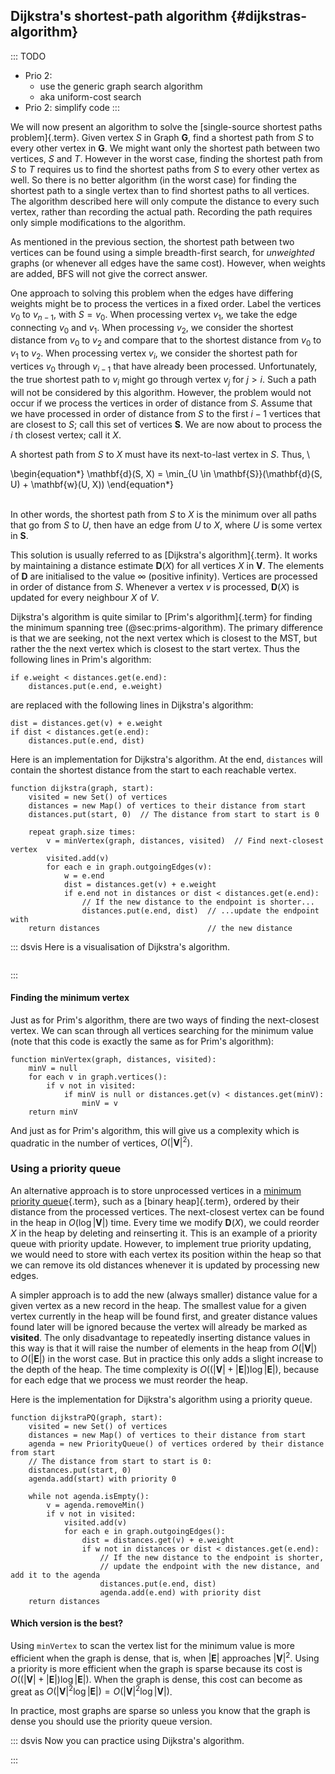 
## Dijkstra's shortest-path algorithm {#dijkstras-algorithm}

::: TODO
- Prio 2:
    - use the generic graph search algorithm
    - aka uniform-cost search
- Prio 2: simplify code
:::

We will now present an algorithm to solve the
[single-source shortest paths problem]{.term}.
Given vertex $S$ in Graph $\mathbf{G}$, find a shortest path from $S$ to
every other vertex in $\mathbf{G}$. We might want only the shortest path
between two vertices, $S$ and $T$. However in the worst case, finding
the shortest path from $S$ to $T$ requires us to find the shortest paths
from $S$ to every other vertex as well. So there is no better algorithm
(in the worst case) for finding the shortest path to a single vertex
than to find shortest paths to all vertices. The algorithm described
here will only compute the distance to every such vertex, rather than
recording the actual path. Recording the path requires only simple
modifications to the algorithm.

<!--
Computer networks provide an application for the single-source
shortest-paths problem. The goal is to find the cheapest way for one
computer to broadcast a message to all other computers on the network.
The network can be modeled by a graph with edge weights indicating time
or cost to send a message to a neighbouring computer.
-->

As mentioned in the previous section,
the shortest path between two vertices can be found using a simple breadth-first search,
for *unweighted* graphs (or whenever all edges have the same cost).
However, when weights are added, BFS will not give the correct answer.

One approach to solving this problem when the edges have differing
weights might be to process the vertices in a fixed order. Label the
vertices $v_0$ to $v_{n-1}$, with $S = v_0$. When processing vertex
$v_1$, we take the edge connecting $v_0$ and $v_1$. When processing
$v_2$, we consider the shortest distance from $v_0$ to $v_2$ and compare
that to the shortest distance from $v_0$ to $v_1$ to $v_2$. When
processing vertex $v_i$, we consider the shortest path for vertices
$v_0$ through $v_{i-1}$ that have already been processed. Unfortunately,
the true shortest path to $v_i$ might go through vertex $v_j$ for
$j > i$. Such a path will not be considered by this algorithm. However,
the problem would not occur if we process the vertices in order of
distance from $S$. Assume that we have processed in order of distance
from $S$ to the first $i-1$ vertices that are closest to $S$; call this
set of vertices $\mathbf{S}$. We are now about to process the $i$ th
closest vertex; call it $X$.

A shortest path from $S$ to $X$ must have its next-to-last vertex in
$S$. Thus,
\

\begin{equation*}
\mathbf{d}(S, X) = \min_{U \in \mathbf{S}}(\mathbf{d}(S, U) + \mathbf{w}(U, X))
\end{equation*}

\
In other words, the shortest path from $S$ to $X$ is the minimum over
all paths that go from $S$ to $U$, then have an edge from $U$ to $X$,
where $U$ is some vertex in $\mathbf{S}$.

This solution is usually referred to as [Dijkstra's algorithm]{.term}. It works
by maintaining a distance estimate $\mathbf{D}(X)$ for all vertices $X$
in $\mathbf{V}$. The elements of $\mathbf{D}$ are initialised to the
value $\infty$ (positive infinity). Vertices are processed in order of distance from $S$.
Whenever a vertex $v$ is processed, $\mathbf{D}(X)$ is updated for every
neighbour $X$ of $V$.

Dijkstra's algorithm is quite similar to [Prim's algorithm]{.term} for finding
the minimum spanning tree (@sec:prims-algorithm). The primary difference is that we are
seeking, not the next vertex which is closest to the MST, but rather the
the next vertex which is closest to the start vertex.
Thus the following lines in Prim's algorithm:

    if e.weight < distances.get(e.end):
        distances.put(e.end, e.weight)

are replaced with the following lines in Dijkstra's algorithm:

    dist = distances.get(v) + e.weight
    if dist < distances.get(e.end):
        distances.put(e.end, dist)

Here is an implementation for Dijkstra's algorithm.
At the end, `distances` will contain the shortest distance from the start to each reachable vertex.

    function dijkstra(graph, start):
        visited = new Set() of vertices
        distances = new Map() of vertices to their distance from start
        distances.put(start, 0)  // The distance from start to start is 0

        repeat graph.size times:
            v = minVertex(graph, distances, visited)  // Find next-closest vertex
            visited.add(v)
            for each e in graph.outgoingEdges(v):
                w = e.end
                dist = distances.get(v) + e.weight
                if e.end not in distances or dist < distances.get(e.end):
                    // If the new distance to the endpoint is shorter...
                    distances.put(e.end, dist)  // ...update the endpoint with
        return distances                        // the new distance

::: dsvis
Here is a visualisation of Dijkstra's algorithm.

``` {.jsav-animation src="Graph/DijkstraCON.js" links="Graph/DijkstraCON.css" name="Dijkstra Slideshow"}
```
:::

#### Finding the minimum vertex

Just as for Prim's algorithm, there are two ways of finding the next-closest vertex.
We can scan through all vertices searching for the minimum value
(note that this code is exactly the same as for Prim's algorithm):

    function minVertex(graph, distances, visited):
        minV = null
        for each v in graph.vertices():
            if v not in visited:
                if minV is null or distances.get(v) < distances.get(minV):
                    minV = v
        return minV

And just as for Prim's algorithm, this will give us a complexity which is quadratic in the number of vertices, $O(|\mathbf{V}|^2)$.

### Using a priority queue

An alternative approach is to store unprocessed vertices in a [minimum priority queue](#priority-queue){.term},
such as a [binary heap]{.term},
ordered by their distance from the processed vertices. The next-closest
vertex can be found in the heap in $O(\log |\mathbf{V}|)$ time.
Every time we modify $\mathbf{D}(X)$, we could reorder $X$ in the heap
by deleting and reinserting it. This is an example of a priority queue with priority update.
However, to implement true priority updating, we would need
to store with each vertex its position within the heap so that we can
remove its old distances whenever it is updated by processing new edges.

A simpler approach is to add the new (always smaller) distance value for
a given vertex as a new record in the heap. The smallest value for a
given vertex currently in the heap will be found first, and greater
distance values found later will be ignored because the vertex will
already be marked as **visited**. The only disadvantage to repeatedly
inserting distance values in this way is that it will raise the number
of elements in the heap from $O(|\mathbf{V}|)$ to
$O(|\mathbf{E}|)$ in the worst case. But in practice this only adds
a slight increase to the depth of the heap. The time complexity is
$O((|\mathbf{V}| + |\mathbf{E}|) \log |\mathbf{E}|)$, because for
each edge that we process we must reorder the heap.

Here is the implementation for Dijkstra's algorithm using a priority queue.

    function dijkstraPQ(graph, start):
        visited = new Set() of vertices
        distances = new Map() of vertices to their distance from start
        agenda = new PriorityQueue() of vertices ordered by their distance from start
        // The distance from start to start is 0:
        distances.put(start, 0)
        agenda.add(start) with priority 0

        while not agenda.isEmpty():
            v = agenda.removeMin()
            if v not in visited:
                visited.add(v)
                for each e in graph.outgoingEdges():
                    dist = distances.get(v) + e.weight
                    if w not in distances or dist < distances.get(e.end):
                        // If the new distance to the endpoint is shorter,
                        // update the endpoint with the new distance, and add it to the agenda
                        distances.put(e.end, dist)
                        agenda.add(e.end) with priority dist
        return distances


#### Which version is the best?

Using `minVertex` to scan the vertex list for the minimum value is more
efficient when the graph is dense, that is, when $|\mathbf{E}|$
approaches $|\mathbf{V}|^2$.
Using a priority is more efficient when the
graph is sparse because its cost is
$O((|\mathbf{V}| + |\mathbf{E}|) \log |\mathbf{E}|)$.
When the graph is dense, this cost can become as great as
$O(|\mathbf{V}|^2 \log |\mathbf{E}|) = O(|\mathbf{V}|^2 \log |\mathbf{V}|)$.

In practice, most graphs are sparse so unless you know that the graph is dense you should use the priority queue version.

::: dsvis
Now you can practice using Dijkstra's algorithm.

<avembed id="DijkstraPE" src="Graph/DijkstraPE.html" type="pe" name="Dijkstra's Algorithm Proficiency Exercise"/>
:::

<!--
### Invariants
 -->

